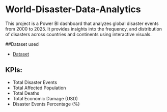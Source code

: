 # World-Disaster-Data-Analytics
This project is a Power BI dashboard that analyzes global disaster events from 2000 to 2025. It provides insights into the frequency, and distribution of disasters across countries and continents using interactive visuals.

##Dataset used
- <a href="https://github.com/Rachy143/CAFE-SALES-DATA-ANALYSIS-USING-EXCEL/blob/main/CAFE%20SALES.xlsx">Dataset</a>

## KPIs:  
  - Total Disaster Events  
  - Total Affected Population  
  - Total Deaths  
  - Total Economic Damage (USD)  
  - Disaster Events Percentage (%) 
